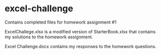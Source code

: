 # excel-challenge
Contains completed files for homework assignment #1

ExcelChallege.xlsx is a modified version of StarterBook.xlsx that contains my solutions to the homework assignment.

Excel Challenge.docx contains my responses to the homework questions.
